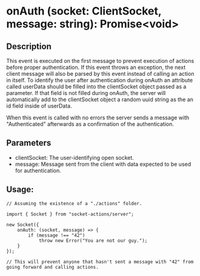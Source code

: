 # onAuth (socket: ClientSocket, message: string): Promise\<void>

## Description

This event is executed on the first message to prevent execution of actions before proper authentication. If this event throws an exception, the next client message will also be parsed by this event instead of calling an action in itself. To identify the user after authentication during onAuth an attribute called userData should be filled into the clientSocket object passed as a parameter. If that field is not filled during onAuth, the server will automatically add to the clientSocket object a random uuid string as the an id field inside of userData.

When this event is called with no errors the server sends a message with "Authenticated" afterwards as a confirmation of the authentication.

## Parameters

- clientSocket: The user-identifying open socket.
- message: Message sent from the client with data expected to be used for authentication.

## Usage:

```
// Assuming the existence of a "./actions" folder.

import { Socket } from "socket-actions/server";

new Socket({
    onAuth: (socket, message) => {
        if (message !== "42")
            throw new Error("You are not our guy.");
    }
});

// This will prevent anyone that hasn't sent a message with "42" from going forward and calling actions.
```

